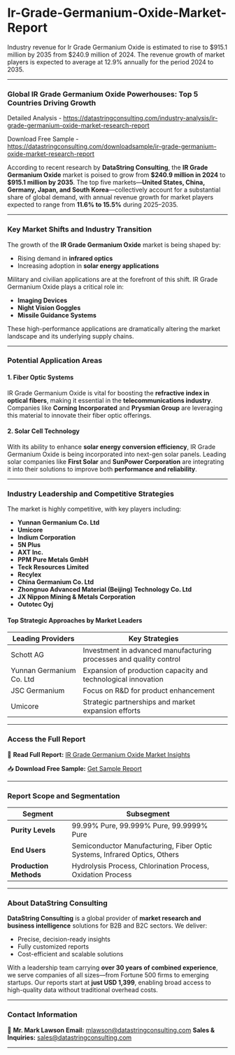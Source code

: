 # Ir-Grade-Germanium-Oxide-Market-Report

Industry revenue for Ir Grade Germanium Oxide is estimated to rise to $915.1 million by 2035 from $240.9 million of 2024. The revenue growth of market players is expected to average at 12.9% annually for the period 2024 to 2035.

---

### **Global IR Grade Germanium Oxide Powerhouses: Top 5 Countries Driving Growth**

Detailed Analysis - https://datastringconsulting.com/industry-analysis/ir-grade-germanium-oxide-market-research-report

Download Free Sample - https://datastringconsulting.com/downloadsample/ir-grade-germanium-oxide-market-research-report

According to recent research by **DataString Consulting**, the **IR Grade Germanium Oxide** market is poised to grow from **\$240.9 million in 2024** to **\$915.1 million by 2035**. The top five markets—**United States, China, Germany, Japan, and South Korea**—collectively account for a substantial share of global demand, with annual revenue growth for market players expected to range from **11.6% to 15.5%** during 2025–2035.

---

### **Key Market Shifts and Industry Transition**

The growth of the **IR Grade Germanium Oxide** market is being shaped by:

* Rising demand in **infrared optics**
* Increasing adoption in **solar energy applications**

Military and civilian applications are at the forefront of this shift. IR Grade Germanium Oxide plays a critical role in:

* **Imaging Devices**
* **Night Vision Goggles**
* **Missile Guidance Systems**

These high-performance applications are dramatically altering the market landscape and its underlying supply chains.

---

### **Potential Application Areas**

#### **1. Fiber Optic Systems**

IR Grade Germanium Oxide is vital for boosting the **refractive index in optical fibers**, making it essential in the **telecommunications industry**. Companies like **Corning Incorporated** and **Prysmian Group** are leveraging this material to innovate their fiber optic offerings.

#### **2. Solar Cell Technology**

With its ability to enhance **solar energy conversion efficiency**, IR Grade Germanium Oxide is being incorporated into next-gen solar panels. Leading solar companies like **First Solar** and **SunPower Corporation** are integrating it into their solutions to improve both **performance and reliability**.

---

### **Industry Leadership and Competitive Strategies**

The market is highly competitive, with key players including:

* **Yunnan Germanium Co. Ltd**
* **Umicore**
* **Indium Corporation**
* **5N Plus**
* **AXT Inc.**
* **PPM Pure Metals GmbH**
* **Teck Resources Limited**
* **Recylex**
* **China Germanium Co. Ltd**
* **Zhongnuo Advanced Material (Beijing) Technology Co. Ltd**
* **JX Nippon Mining & Metals Corporation**
* **Outotec Oyj**

#### **Top Strategic Approaches by Market Leaders**

| **Leading Providers**    | **Key Strategies**                                                 |
| ------------------------ | ------------------------------------------------------------------ |
| Schott AG                | Investment in advanced manufacturing processes and quality control |
| Yunnan Germanium Co. Ltd | Expansion of production capacity and technological innovation      |
| JSC Germanium            | Focus on R\&D for product enhancement                              |
| Umicore                  | Strategic partnerships and market expansion efforts                |

---

### **Access the Full Report**

📘 **Read Full Report:**
[IR Grade Germanium Oxide Market Insights](https://datastringconsulting.com/industry-analysis/ir-grade-germanium-oxide-market-research-report)

📥 **Download Free Sample:**
[Get Sample Report](https://datastringconsulting.com/downloadsample/ir-grade-germanium-oxide-market-research-report)

---

### **Report Scope and Segmentation**

| **Segment**            | **Subsegment**                                                            |
| ---------------------- | ------------------------------------------------------------------------- |
| **Purity Levels**      | 99.99% Pure, 99.999% Pure, 99.9999% Pure                                  |
| **End Users**          | Semiconductor Manufacturing, Fiber Optic Systems, Infrared Optics, Others |
| **Production Methods** | Hydrolysis Process, Chlorination Process, Oxidation Process               |

---

### **About DataString Consulting**

**DataString Consulting** is a global provider of **market research and business intelligence** solutions for B2B and B2C sectors. We deliver:

* Precise, decision-ready insights
* Fully customized reports
* Cost-efficient and scalable solutions

With a leadership team carrying **over 30 years of combined experience**, we serve companies of all sizes—from Fortune 500 firms to emerging startups. Our reports start at **just USD 1,399**, enabling broad access to high-quality data without traditional overhead costs.

---

### **Contact Information**

📨 **Mr. Mark Lawson**
**Email:** [mlawson@datastringconsulting.com](mailto:mlawson@datastringconsulting.com)
**Sales & Inquiries:** [sales@datastringconsulting.com](mailto:sales@datastringconsulting.com)

---
